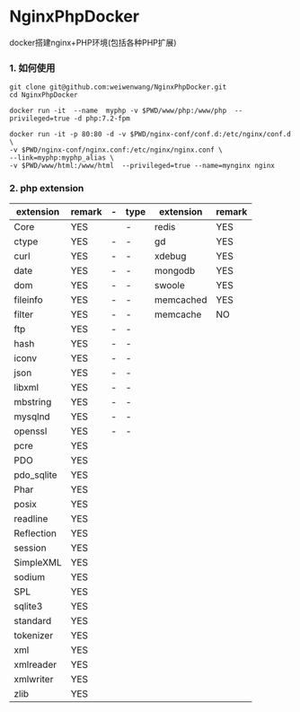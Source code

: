 # NginxPhpDocker
docker搭建nginx+PHP环境(包括各种PHP扩展)

### 1. 如何使用
```
git clone git@github.com:weiwenwang/NginxPhpDocker.git
cd NginxPhpDocker
```

```
docker run -it  --name  myphp -v $PWD/www/php:/www/php  --privileged=true -d php:7.2-fpm
```
```
docker run -it -p 80:80 -d -v $PWD/nginx-conf/conf.d:/etc/nginx/conf.d \
-v $PWD/nginx-conf/nginx.conf:/etc/nginx/nginx.conf \
--link=myphp:myphp_alias \
-v $PWD/www/html:/www/html  --privileged=true --name=mynginx nginx
```


### 2. php extension

extension | remark| - | type | extension | remark
---|---|--|-- |--|--
Core | YES| |-|redis|YES
ctype | YES|-|-|gd|YES
curl | YES|-|-|xdebug|YES
date | YES|-|-|mongodb|YES
dom | YES|-|-|swoole|YES
fileinfo| YES|-|-|memcached|YES
filter | YES|-|-|memcache|NO
ftp | YES|-|-||
hash | YES|-|-||
iconv | YES|-|-||
json | YES|-|-||
libxml | YES|-|-||
mbstring | YES|-|-||
mysqlnd | YES|-|-||
openssl | YES|-|-||
pcre| YES
PDO| YES
pdo_sqlite| YES
Phar| YES
posix | YES
readline | YES
Reflection | YES
session | YES
SimpleXML | YES
sodium | YES
SPL | YES
sqlite3 | YES
standard | YES
tokenizer | YES
xml | YES
xmlreader | YES
xmlwriter | YES
zlib | YES
